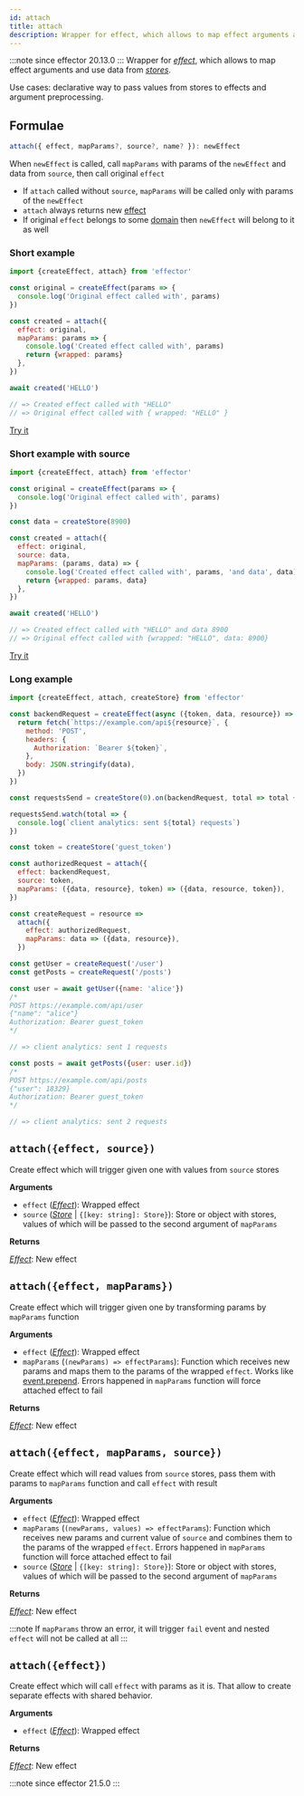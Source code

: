 ```yaml
---
id: attach
title: attach
description: Wrapper for effect, which allows to map effect arguments and use data from stores.
---
```


:::note since
effector 20.13.0
:::
Wrapper for [_effect_](Effect.md), which allows to map effect arguments and use data from [_stores_](Store.md).

Use cases: declarative way to pass values from stores to effects and argument preprocessing.

## Formulae

```ts
attach({ effect, mapParams?, source?, name? }): newEffect
```

When `newEffect` is called, call `mapParams` with params of the `newEffect` and data from `source`, then call original `effect`

- If `attach` called without `source`, `mapParams` will be called only with params of the `newEffect`
- `attach` always returns new [effect](Effect.md)
- If original `effect` belongs to some [domain](./Domain.md) then `newEffect` will belong to it as well

### Short example

```js
import {createEffect, attach} from 'effector'

const original = createEffect(params => {
  console.log('Original effect called with', params)
})

const created = attach({
  effect: original,
  mapParams: params => {
    console.log('Created effect called with', params)
    return {wrapped: params}
  },
})

await created('HELLO')

// => Created effect called with "HELLO"
// => Original effect called with { wrapped: "HELLO" }
```

[Try it](https://share.effector.dev/MpAfRBRi)

### Short example with source

```js
import {createEffect, attach} from 'effector'

const original = createEffect(params => {
  console.log('Original effect called with', params)
})

const data = createStore(8900)

const created = attach({
  effect: original,
  source: data,
  mapParams: (params, data) => {
    console.log('Created effect called with', params, 'and data', data)
    return {wrapped: params, data}
  },
})

await created('HELLO')

// => Created effect called with "HELLO" and data 8900
// => Original effect called with {wrapped: "HELLO", data: 8900}
```

[Try it](https://share.effector.dev/3y20Z4I3)

### Long example

```js
import {createEffect, attach, createStore} from 'effector'

const backendRequest = createEffect(async ({token, data, resource}) => {
  return fetch(`https://example.com/api${resource}`, {
    method: 'POST',
    headers: {
      Authorization: `Bearer ${token}`,
    },
    body: JSON.stringify(data),
  })
})

const requestsSend = createStore(0).on(backendRequest, total => total + 1)

requestsSend.watch(total => {
  console.log(`client analytics: sent ${total} requests`)
})

const token = createStore('guest_token')

const authorizedRequest = attach({
  effect: backendRequest,
  source: token,
  mapParams: ({data, resource}, token) => ({data, resource, token}),
})

const createRequest = resource =>
  attach({
    effect: authorizedRequest,
    mapParams: data => ({data, resource}),
  })

const getUser = createRequest('/user')
const getPosts = createRequest('/posts')

const user = await getUser({name: 'alice'})
/*
POST https://example.com/api/user
{"name": "alice"}
Authorization: Bearer guest_token
*/

// => client analytics: sent 1 requests

const posts = await getPosts({user: user.id})
/*
POST https://example.com/api/posts
{"user": 18329}
Authorization: Bearer guest_token
*/

// => client analytics: sent 2 requests
```

## `attach({effect, source})`

Create effect which will trigger given one with values from `source` stores

**Arguments**

- `effect` ([_Effect_](Effect.md)): Wrapped effect
- `source` ([_Store_](Store.md) | `{[key: string]: Store}`): Store or object with stores, values of which will be passed to the second argument of `mapParams`

**Returns**

[_Effect_](Effect.md): New effect

## `attach({effect, mapParams})`

Create effect which will trigger given one by transforming params by `mapParams` function

**Arguments**

- `effect` ([_Effect_](Effect.md)): Wrapped effect
- `mapParams` (`(newParams) => effectParams`): Function which receives new params and maps them to the params of the wrapped `effect`. Works like [event.prepend](Event.md#prependfn). Errors happened in `mapParams` function will force attached effect to fail

**Returns**

[_Effect_](Effect.md): New effect

## `attach({effect, mapParams, source})`

Create effect which will read values from `source` stores, pass them with params to `mapParams` function and call `effect` with result

**Arguments**

- `effect` ([_Effect_](Effect.md)): Wrapped effect
- `mapParams` (`(newParams, values) => effectParams`): Function which receives new params and current value of `source` and combines them to the params of the wrapped `effect`. Errors happened in `mapParams` function will force attached effect to fail
- `source` ([_Store_](Store.md) | `{[key: string]: Store}`): Store or object with stores, values of which will be passed to the second argument of `mapParams`

**Returns**

[_Effect_](Effect.md): New effect

:::note
If `mapParams` throw an error, it will trigger `fail` event and nested `effect` will not be called at all
:::

## `attach({effect})`

Create effect which will call `effect` with params as it is. That allow to create separate effects with shared behavior.

**Arguments**

- `effect` ([_Effect_](Effect.md)): Wrapped effect

**Returns**

[_Effect_](Effect.md): New effect

:::note since
effector 21.5.0
:::
